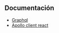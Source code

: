 ## Documentación

- [Graphql](https://graphql.org/)
- [Apollo client react](https://www.apollographql.com/docs/react/)
